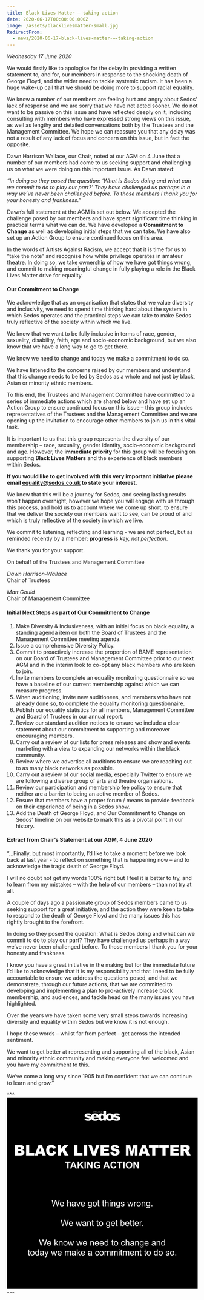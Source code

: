 ```yaml
---
title: Black Lives Matter – taking action
date: 2020-06-17T00:00:00.000Z
image: /assets/blacklivesmatter-small.jpg
RedirectFrom:
  - news/2020-06-17-black-lives-matter-–-taking-action
---
```

*Wednesday 17 June 2020*

We would firstly like to apologise for the delay in providing a written statement to, and for, our members in response to the shocking death of George Floyd, and the wider need to tackle systemic racism.  It has been a huge wake-up call that we should be doing more to support racial equality.

We know a number of our members are feeling hurt and angry about Sedos’ lack of response and we are  sorry that we have not acted sooner.  We do not want to be passive on this issue and have reflected deeply on it, including consulting with members who have expressed strong views on this issue, as well as lengthy and detailed conversations both by the Trustees and the Management Committee.  We hope we can reassure you that any delay was not a result of any lack of focus and concern on this issue, but in fact the opposite.

Dawn Harrison Wallace, our Chair, noted at our AGM on 4 June that a number of our members had come to us seeking support and challenging us on what we were doing on this important issue.  As Dawn stated:

*“In doing so they posed the question:  ‘What is Sedos doing and what can we commit to do to play our part?’ They have challenged us perhaps in a way we’ve never been challenged before.  To those members I thank you for your honesty and frankness.”*

Dawn’s full statement at the AGM is set out below.  We accepted the challenge posed by our members and have spent significant time thinking in practical terms what we can do.   We have developed a **Commitment to Change** as well as developing initial steps that we can take.  We have also set up an Action Group to ensure continued focus on this area.

In the words of Artists Against Racism, we accept that it is time for us to “take the note” and recognise how white privilege operates in amateur theatre.  In doing so, we take ownership of how we have got things wrong, and commit to making meaningful change in fully playing a role in the Black Lives Matter drive for equality.

#### Our Commitment to Change

We acknowledge that as an organisation that states that we value diversity and inclusivity, we need to spend time thinking hard about the system in which Sedos operates and the practical steps we can take to make Sedos truly reflective of the society within which we live.

We know that we want to be fully inclusive in terms of race, gender, sexuality, disability, faith, age and socio-economic background, but we also know that we have a long way to go to get there.

We know we need to change and today we make a commitment to do so.

We have listened to the concerns raised by our members and understand that this change needs to be led by Sedos as a whole and not just by black, Asian or minority ethnic members.

To this end, the Trustees and Management Committee have committed to a series of immediate actions which are shared below and have set up an Action Group to ensure continued focus on this issue – this group includes representatives of the Trustees and the Management Committee and we are opening up the invitation to encourage other members to join us in this vital task.

It is important to us that this group represents the diversity of our membership – race, sexuality, gender identity, socio-economic background and age. However, the **immediate priority** for this group will be focusing on supporting **Black Lives Matters** and the experience of black members within Sedos.

**If you would like to get involved with this very important initiative please email [equality@sedos.co.uk](mailto:equality@sedos.co.uk) to state your interest.**

We know that this will be a journey for Sedos, and seeing lasting results won’t happen overnight, however we hope you will engage with us through this process, and hold us to account where we come up short, to ensure that we deliver the society our members want to see, can be proud of and which is truly reflective of the society in which we live.

We commit to listening, reflecting and learning - we are not perfect, but as reminded recently by a member:  **progress** is *key, not perfection*.

We thank you for your support.

On behalf of the Trustees and Management Committee

*Dawn Harrison-Wallace*				 \
Chair of Trustees

*Matt Gould* \
Chair of Management Committee

#### Initial Next Steps as part of Our Commitment to Change

1. Make Diversity & Inclusiveness, with an initial focus on black equality, a standing agenda item on both the Board of Trustees and the Management Committee meeting agenda.
2. Issue a comprehensive Diversity Policy.
3. Commit to proactively increase the proportion of BAME representation on our Board of Trustees and Management Committee prior to our next AGM and in the interim look to co-opt any black members who are keen to join.
4. Invite members to complete an equality monitoring questionnaire so we have a baseline of our current membership against which we can measure progress.
5. When auditioning, invite new auditionees, and members who have not already done so, to complete the equality monitoring questionnaire.
6. Publish our equality statistics for all members, Management Committee and Board of Trustees in our annual report.
7. Review our standard audition notices to ensure we include a clear statement about our commitment to supporting and moreover encouraging members.
8. Carry out a review of our lists for press releases and show and events marketing with a view to expanding our networks within the black community.
9. Review where we advertise all auditions to ensure we are reaching out to as many black networks as possible.
10. Carry out a review of our social media, especially Twitter to ensure we are following a diverse group of arts and theatre organisations.
11. Review our participation and membership fee policy to ensure that neither are a barrier to being an active member of Sedos.
12. Ensure that members have a proper forum / means to provide feedback on their experience of being in a Sedos show.
13. Add the Death of George Floyd, and Our Commitment to Change on Sedos’ timeline on our website to mark this as a pivotal point in our history.

#### **Extract from Chair’s Statement at our AGM, 4 June 2020**

“…Finally, but most importantly, I’d like to take a moment before we look back at last year - to reflect on something that is happening now – and to acknowledge the tragic death of George Floyd.

I will no doubt not get my words 100% right but I feel it is better to try, and to learn from my mistakes – with the help of our members – than not try at all.

A couple of days ago a passionate group of Sedos members came to us seeking support for a great initiative, and the action they were keen to take to respond to the death of George Floyd and the many issues this has rightly brought to the forefront.

In doing so they posed the question: What is Sedos doing and what can we commit to do to play our part?  They have challenged us perhaps in a way we’ve never been challenged before.  To those members I thank you for your honesty and frankness.

I know you have a great initiative in the making but for the immediate future I’d like to acknowledge that it is my responsibility and that I need to be fully accountable to ensure we address the questions posed, and that we demonstrate, through our future actions, that we are committed to developing and implementing a plan to pro-actively increase black membership, and audiences, and tackle head on the many issues you have highlighted.

Over the years we have taken some very small steps towards increasing diversity and equality within Sedos but we know it is not enough.

I hope these words – whilst far from perfect - get across the intended sentiment.

We want to get better at representing and supporting all of the black, Asian and minority ethnic community and making everyone feel welcomed and you have my commitment to this.

We’ve come a long way since 1905 but I’m confident that we can continue to learn and grow.”

^^^ ![](/assets/blacklivesmatter-small.jpg)
^^^
